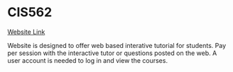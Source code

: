 # CIS562

<a href="http://www.vayuna.org/webedu" target="_blank"> Website Link</a><br>

Website is designed to offer web based interative tutorial for students. Pay per session with the interactive tutor or questions posted on the web. A user account is needed to log in and view the courses. 
 
